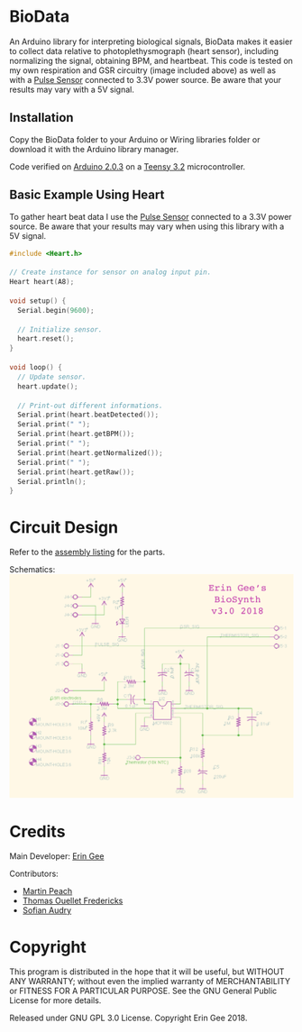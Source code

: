 # BioData

An Arduino library for interpreting biological signals, BioData makes it easier to collect data relative to photoplethysmograph (heart sensor), including normalizing the signal, obtaining BPM, and heartbeat. This code is tested on my own respiration and GSR circuitry (image included above) as well as with a [Pulse Sensor](https://pulsesensor.com/) connected to 3.3V power source. Be aware that your results may vary with a 5V signal.

## Installation

Copy the BioData folder to your Arduino or Wiring libraries folder or download it with the Arduino library manager.

Code verified on [Arduino 2.0.3](https://www.arduino.cc/) on a [Teensy 3.2](https://www.pjrc.com/teensy/) microcontroller.

## Basic Example Using Heart

To gather heart beat data I use the [Pulse Sensor](https://pulsesensor.com/) connected to a 3.3V power source. Be aware that your results may vary when using this library with a 5V signal.

```c++
#include <Heart.h>

// Create instance for sensor on analog input pin.
Heart heart(A8);

void setup() {
  Serial.begin(9600);

  // Initialize sensor.
  heart.reset();
}

void loop() {
  // Update sensor.
  heart.update();

  // Print-out different informations.
  Serial.print(heart.beatDetected());
  Serial.print(" ");
  Serial.print(heart.getBPM());
  Serial.print(" ");
  Serial.print(heart.getNormalized());
  Serial.print(" ");
  Serial.print(heart.getRaw());
  Serial.println();
}
```

# Circuit Design

Refer to the [assembly listing](ASSEMBLY-biodatatrio3.0.pdf) for the parts.

Schematics:
![BioSynth Schematics](extra/GEE-BioSynthv3-schematics2018.jpg)


# Credits

Main Developer: [Erin Gee](http://www.eringee.net)

Contributors:
* [Martin Peach](https://puredata.info/Members/martinrp/OSCobjects)
* [Thomas Ouellet Fredericks](https://github.com/thomasfredericks)
* [Sofian Audry](https://github.com/sofian)

# Copyright

This program is distributed in the hope that it will be useful, but WITHOUT ANY WARRANTY; without even the implied warranty of MERCHANTABILITY or FITNESS FOR A PARTICULAR PURPOSE. See the GNU General Public License for more details.

Released under GNU GPL 3.0 License.  Copyright Erin Gee 2018.

